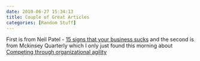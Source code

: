 ```yaml
---
date: 2010-06-27 15:34:13
title: Couple of Great Articles
categories: [Random Stuff]
---
```


First is from Neil Patel - [15 signs that your business sucks](http://www.quicksprout.com/2010/06/23/15-warning-signs-that-your-business-sucks/) and the second is from Mckinsey Quarterly which I only just found this morning about [Competing through organizational agility](https://www.mckinseyquarterly.com/Strategy/Strategic_Thinking/Competing_through_organizational_agility_2488)
